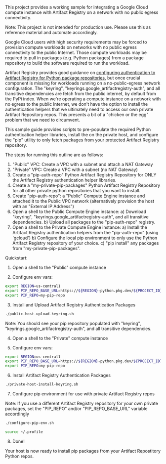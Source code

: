 This project provides a working sample for integrating a Google Cloud compute instance with Artifact Registry on a network with no public egress connectivity.

Note: This project is not intended for production use. Please use this as reference material and automate accordingly.

Google Cloud users with high security requirements may be forced to provision compute workloads on networks with no public egress connectivity to the public Internet. Those compute workloads may be required to pull in packages (e.g. Python packages) from a package repository to build the software required to run the workload.

Artifact Registry provides good guidance on [configuring authentication to Artifact Registry for Python package repositories](https://cloud.google.com/artifact-registry/docs/python/authentication), but once crucial component is missing for workloads running on a no-public-egress network configuration. The "keyring", "keyrings.google_artifactregistry-auth", and all transitive dependencies are fetch from the public internet, by default from the PyPi index. When we're operating a compute instance on a network with no egress to the public Internet, we don't have the option to install the authentication helpers that we ultimately need to access our own private Artifact Repository repos. This presents a bit of a "chicken or the egg" problem that we need to circumvent.

This sample guide provides scripts to pre-populate the required Python authentication helper libraries, install the on the private host, and configure the "pip" utility to only fetch packages from your protected Artifact Registry repository.

The steps for running this outline are as follows:
1) "Public" VPC: Create a VPC with a subnet and attach a NAT Gateway
2) "Private" VPC: Create a VPC with a subnet (no NAT Gateway)
3) Create a "pip-auth-repo" Python Artifact Registry Repository for ONLY the Artifact Registry authentication helper libraries.
4) Create a "my-private-pip-packages" Python Artifact Registry Repository for all other private python repositories that you want to install.
4) Create "pip-auth-repo": a "Public" Compute Engine instance and attached it to the Public VPC network (alternatively provision the host with an "External IP Address")
5) Open a shell to the Public Compute Engine instance: 
  a) Download "keyring", "keyrings.google_artifactregistry-auth", and all transitive dependencies.
  b) Upload all packages to the "pip-auth-repo" registry.
6) Open a shell to the Private Compute Engine instance:
  a) Install the Artifact Registry authentication helpers from the "pip-auth-repo" (using 'gcloud')
  b) Configure the local pip environment to only use the Python Artifact Registry repository of your choice.
  c) "pip install" any packages from "my-private-pip-packages".
  
  Quickstart:

  1) Open a shell to the "Public" compute instance
  
  2) Configure env vars:

  ```BASH
  export REGION=us-central1
  export PIP_REPO_BASE_URL=https://${REGION}-python.pkg.dev/${PROJECT_ID}
  export PIP_REPO=my-pip-repo
  ```
  3) Install and Upload Artifact Registry Authentication Packages

  ```BASH
  ./public-host-upload-keyring.sh
  ```

  Note: You should see your pip repository populated with "keyring", "keyrings.google_artifactregistry-auth", and all transitive dependencies.

  4) Open a shell to the "Private" compute instance

  5) Configure env vars:

  ```BASH
  export REGION=us-central1
  export PIP_REPO_BASE_URL=https://${REGION}-python.pkg.dev/${PROJECT_ID}
  export PIP_REPO=my-pip-repo
  ```

  6) Install Artifact Registry Authentication Packages

  ```BASH
  ./private-host-install-keyring.sh
  ```

  7) Configure pip environment for use with private Artifact Registry repos 

  Note: If you use a different Artifact Registry repository for your own private packages, set the "PIP_REPO" and/or "PIP_REPO_BASE_URL" variable accordingly

  ```BASH
  ./configure-pip-env.sh

  source ~/.profile
  ```

  8) Done!
 
  Your host is now ready to install pip packages from your Artifact Repostitory Python repos.
